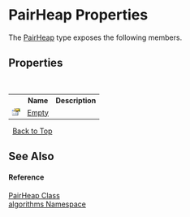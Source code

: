 # PairHeap Properties
 

The <a href="3d1ac483-a78f-3e02-02ce-20f94c17ccd5">PairHeap</a> type exposes the following members.


## Properties
&nbsp;<table><tr><th></th><th>Name</th><th>Description</th></tr><tr><td>![Public property](media/pubproperty.gif "Public property")</td><td><a href="b7b856a1-ba19-41a9-f075-21c7a60b5066">Empty</a></td><td /></tr></table>&nbsp;
<a href="#pairheap-properties">Back to Top</a>

## See Also


#### Reference
<a href="3d1ac483-a78f-3e02-02ce-20f94c17ccd5">PairHeap Class</a><br /><a href="82f88b43-fdc9-bc99-9558-75fce96d448f">algorithms Namespace</a><br />